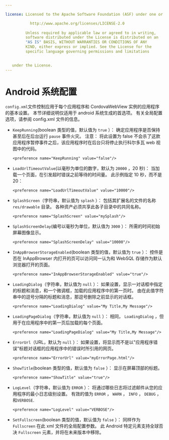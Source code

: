 ```yaml
---

license: Licensed to the Apache Software Foundation (ASF) under one or more contributor license agreements. See the NOTICE file distributed with this work for additional information regarding copyright ownership. The ASF licenses this file to you under the Apache License, Version 2.0 (the "License"); you may not use this file except in compliance with the License. You may obtain a copy of the License at

           http://www.apache.org/licenses/LICENSE-2.0
    
         Unless required by applicable law or agreed to in writing,
         software distributed under the License is distributed on an
         "AS IS" BASIS, WITHOUT WARRANTIES OR CONDITIONS OF ANY
         KIND, either express or implied. See the License for the
         specific language governing permissions and limitations
    

   under the License.
---
```


# Android 系统配置

`config.xml`文件控制应用于每个应用程序和 CordovaWebView 实例的应用程序的基本设置。 本节详细说明仅适用于 android 系统生成的首选项。 有关全局配置选项，请参阅 config.xml 文件的信息。

*   `KeepRunning`(boolean 类型的值，默认值为 `true` ）： 确定应用程序是否保持甚至后在后台运行 `pause` 事件火灾。 注意： 将此设置为 false 不会杀了这款应用程序暂停事件之后，该应用程序时在后台只将停止执行科尔多瓦 web 视图中的代码。
    
        <preference name="KeepRunning" value="false"/>
        

*   `LoadUrlTimeoutValue`(以毫秒为单位的数字，默认为 `20000` ，20 秒)： 当加载一个页面，在引发超时错误之前等待的时间量。 此示例指定 10 秒，而不是 20：
    
        <preference name="LoadUrlTimeoutValue" value="10000"/>
        

*   `SplashScreen`（字符串，默认值为 `splash` ）： 包括其扩展名的文件的名称 `res/drawable` 目录。 各种资产必须共享此各子目录中的共同名称。
    
        <preference name="SplashScreen" value="mySplash"/>
        

*   `SplashScreenDelay`(编号以毫秒为单位，默认值为 `3000` ）： 所需的时间初始屏幕图像显示。
    
        <preference name="SplashScreenDelay" value="10000"/>
        

*   `InAppBrowserStorageEnabled`(boolean 类型的值，默认值为 `true` ）： 控件是否在 InAppBrowser 内打开的页可以访问同一认为和 WebSQL 存储作为默认浏览器打开的页面。
    
        <preference name="InAppBrowserStorageEnabled" value="true"/>
        

*   `LoadingDialog`（字符串，默认值为 `null` ）： 如果设置，显示一对话框中指定的标题和消息，和一个微调框，加载的应用程序中的第一页时。 由在此值字符串中的逗号分隔的标题和消息，那逗号删除之前显示的对话框。
    
        <preference name="LoadingDialog" value="My Title,My Message"/>
        

*   `LoadingPageDialog`（字符串，默认值为 `null` ）： 相同， `LoadingDialog` ，但用于在应用程序中的第一页后加载的每个页面。
    
        <preference name="LoadingPageDialog" value="My Title,My Message"/>
        

*   `ErrorUrl`（URL，默认为 `null` ）： 如果设置，将显示而不是以"应用程序错误"标题对话框的应用程序中的错误时所引用的网页。
    
        <preference name="ErrorUrl" value="myErrorPage.html"/>
        

*   `ShowTitle`(boolean 类型的值，默认值为 `false` ）： 显示在屏幕顶部的标题。
    
        <preference name="ShowTitle" value="true"/>
        

*   `LogLevel`（字符串，默认值为 `ERROR` ）： 将通过哪些日志将过滤邮件从您的应用程序的最小日志级别设置。 有效的值为 `ERROR` ， `WARN` ， `INFO` ， `DEBUG` ，和`VERBOSE`.
    
        <preference name="LogLevel" value="VERBOSE"/>
        

*   `SetFullscreen`(boolean 类型的值，默认值为 `false` ）： 同样作为 `Fullscreen` 在此 xml 文件的全局配置参数。 此 Android 特定元素支持全球否决 `Fullscreen` 元素，并将在未来版本中移除。